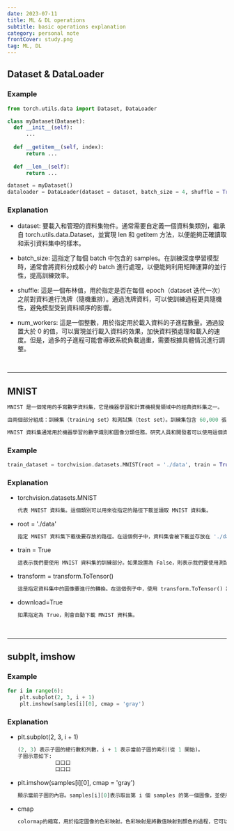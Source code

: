 ```yaml
---
date: 2023-07-11
title: ML & DL operations
subtitle: basic operations explanation
category: personal note 
frontCover: study.png
tag: ML, DL
---
```

## Dataset & DataLoader

### Example 
```python
from torch.utils.data import Dataset, DataLoader

class myDataset(Dataset):
  def __init__(self):
      ...
    
  def __getitem__(self, index):
      return ...
  
  def __len__(self):
      return ...

dataset = myDataset()
dataloader = DataLoader(dataset = dataset, batch_size = 4, shuffle = True, num_workers = 2)
```

### Explanation

- dataset: 要載入和管理的資料集物件。通常需要自定義一個資料集類別，繼承自 torch.utils.data.Dataset，並實現 len 和 getitem 方法，以便能夠正確讀取和索引資料集中的樣本。

- batch_size: 這指定了每個 batch 中包含的 samples。在訓練深度學習模型時，通常會將資料分成較小的 batch 進行處理，以便能夠利用矩陣運算的並行性，提高訓練效率。

- shuffle: 這是一個布林值，用於指定是否在每個 epoch（dataset 迭代一次）之前對資料進行洗牌（隨機重排）。通過洗牌資料，可以使訓練過程更具隨機性，避免模型受到資料順序的影響。

- num_workers: 這是一個整數，用於指定用於載入資料的子進程數量。通過設置大於 0 的值，可以實現並行載入資料的效果，加快資料預處理和載入的速度。但是，過多的子進程可能會導致系統負載過重，需要根據具體情況進行調整。

<br>
<hr style="border-color: rgb(161, 161, 161, 0.5); width: 100%;">

## MNIST
```def
MNIST 是一個常用的手寫數字資料集，它是機器學習和計算機視覺領域中的經典資料集之一。

由兩個部分組成：訓練集（training set）和測試集（test set）。訓練集包含 60,000 張手寫數字圖像，測試集包含 10,000 張圖像。每張圖像的尺寸都是 28x28 像素，並且包含一個單一的手寫數字（從 0 到 9）。

MNIST 資料集通常用於機器學習的數字識別和圖像分類任務。研究人員和開發者可以使用這個資料集來訓練模型，評估模型的性能，以及進行各種圖像處理和機器學習的實驗。
```

### Example 

```python
train_dataset = torchvision.datasets.MNIST(root = './data', train = True, transform = transform.ToTensor(), download = True)
```

### Explanation

- torchvision.datasets.MNIST
    ```def
    代表 MNIST 資料集。這個類別可以用來從指定的路徑下載並讀取 MNIST 資料集。
    ```

- root = './data'
    ```def
    指定 MNIST 資料集下載後要存放的路徑。在這個例子中，資料集會被下載並存放在 './data' 目錄下。
    ```

- train = True
    ```def
    這表示我們要使用 MNIST 資料集的訓練部分。如果設置為 False，則表示我們要使用測試部分的資料。
    ```

- transform = transform.ToTensor()
    ```def
    這是指定資料集中的圖像要進行的轉換。在這個例子中，使用 transform.ToTensor() 將圖像轉換成 Tensor 格式，並對像素值進行標準化處理。
    ```

- download=True
    ```def
    如果指定為 True，則會自動下載 MNIST 資料集。
    ```

<br>
<hr style="border-color: rgb(161, 161, 161, 0.5); width: 100%;">

## subplt, imshow

### Example 

```python
for i in range(6):
    plt.subplot(2, 3, i + 1)
    plt.imshow(samples[i][0], cmap = 'gray')
```

### Explanation

- plt.subplot(2, 3, i + 1)
    ```def
    (2, 3) 表示子圖的總行數和列數，i + 1 表示當前子圖的索引(從 1 開始)。
    子圖示意如下:
                口口口
                口口口
    ```

- plt.imshow(samples[i][0], cmap = 'gray')
    ```def
    顯示當前子圖的內容。samples[i][0]表示取出第 i 個 samples 的第一個圖像，並使用灰階色彩映射(cmap='gray')顯示。
    ```

- cmap
    ```def
    colormap的縮寫，用於指定圖像的色彩映射。色彩映射是將數值映射到顏色的過程，它可以用來增強圖像的視覺效果或表示數據的不同層次。
    ```
